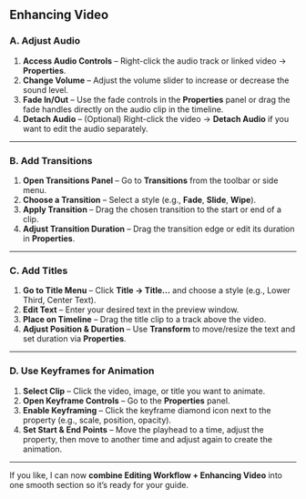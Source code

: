 

## **Enhancing Video**

### **A. Adjust Audio**

1. **Access Audio Controls** – Right-click the audio track or linked video → **Properties**.
2. **Change Volume** – Adjust the volume slider to increase or decrease the sound level.
3. **Fade In/Out** – Use the fade controls in the **Properties** panel or drag the fade handles directly on the audio clip in the timeline.
4. **Detach Audio** – (Optional) Right-click the video → **Detach Audio** if you want to edit the audio separately.

---

### **B. Add Transitions**

1. **Open Transitions Panel** – Go to **Transitions** from the toolbar or side menu.
2. **Choose a Transition** – Select a style (e.g., **Fade**, **Slide**, **Wipe**).
3. **Apply Transition** – Drag the chosen transition to the start or end of a clip.
4. **Adjust Transition Duration** – Drag the transition edge or edit its duration in **Properties**.

---

### **C. Add Titles**

1. **Go to Title Menu** – Click **Title → Title...** and choose a style (e.g., Lower Third, Center Text).
2. **Edit Text** – Enter your desired text in the preview window.
3. **Place on Timeline** – Drag the title clip to a track above the video.
4. **Adjust Position & Duration** – Use **Transform** to move/resize the text and set duration via **Properties**.

---

### **D. Use Keyframes for Animation**

1. **Select Clip** – Click the video, image, or title you want to animate.
2. **Open Keyframe Controls** – Go to the **Properties** panel.
3. **Enable Keyframing** – Click the keyframe diamond icon next to the property (e.g., scale, position, opacity).
4. **Set Start & End Points** – Move the playhead to a time, adjust the property, then move to another time and adjust again to create the animation.

---

If you like, I can now **combine Editing Workflow + Enhancing Video** into one smooth section so it’s ready for your guide.
